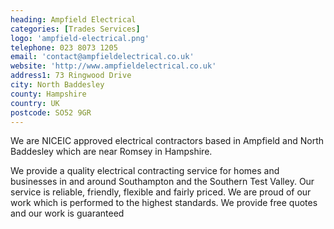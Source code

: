 ```yaml
---
heading: Ampfield Electrical
categories: [Trades Services]
logo: 'ampfield-electrical.png'
telephone: 023 8073 1205
email: 'contact@ampfieldelectrical.co.uk'
website: 'http://www.ampfieldelectrical.co.uk'
address1: 73 Ringwood Drive
city: North Baddesley
county: Hampshire
country: UK
postcode: SO52 9GR
---
```

We are NICEIC approved electrical contractors based in Ampfield and North Baddesley which are near Romsey in Hampshire.

We provide a quality electrical contracting service for homes and businesses in and around Southampton and the Southern Test Valley. Our service is reliable, friendly, flexible and fairly priced. We are proud of our work which is performed to the highest standards. We provide free quotes and our work is guaranteed
